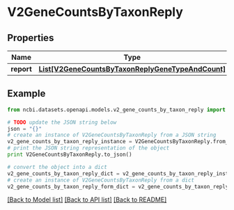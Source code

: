 # V2GeneCountsByTaxonReply


## Properties

Name | Type | Description | Notes
------------ | ------------- | ------------- | -------------
**report** | [**List[V2GeneCountsByTaxonReplyGeneTypeAndCount]**](V2GeneCountsByTaxonReplyGeneTypeAndCount.md) |  | [optional] 

## Example

```python
from ncbi.datasets.openapi.models.v2_gene_counts_by_taxon_reply import V2GeneCountsByTaxonReply

# TODO update the JSON string below
json = "{}"
# create an instance of V2GeneCountsByTaxonReply from a JSON string
v2_gene_counts_by_taxon_reply_instance = V2GeneCountsByTaxonReply.from_json(json)
# print the JSON string representation of the object
print V2GeneCountsByTaxonReply.to_json()

# convert the object into a dict
v2_gene_counts_by_taxon_reply_dict = v2_gene_counts_by_taxon_reply_instance.to_dict()
# create an instance of V2GeneCountsByTaxonReply from a dict
v2_gene_counts_by_taxon_reply_form_dict = v2_gene_counts_by_taxon_reply.from_dict(v2_gene_counts_by_taxon_reply_dict)
```
[[Back to Model list]](../README.md#documentation-for-models) [[Back to API list]](../README.md#documentation-for-api-endpoints) [[Back to README]](../README.md)



